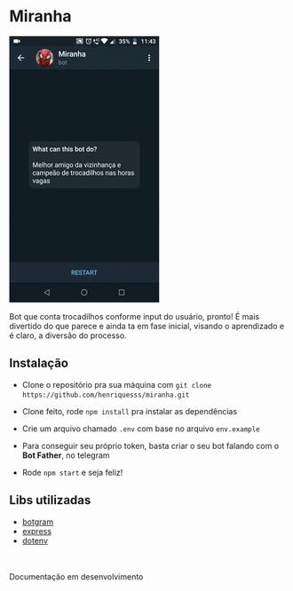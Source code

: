 # Miranha

![Apresentação do projeto](assets/images/miranha.gif)

Bot que conta trocadilhos conforme input do usuário, pronto! É mais divertido do que parece e ainda ta em fase inicial, visando o aprendizado e é claro, a diversão do processo. 

## Instalação
- Clone o repositório pra sua máquina com `git clone https://github.com/henriquesss/miranha.git`

- Clone feito, rode `npm install` pra instalar as dependências

- Crie um arquivo chamado `.env` com base no arquivo `env.example` 

- Para conseguir seu próprio token, basta criar o seu bot falando com o <strong>Bot Father</strong>, no telegram

- Rode `npm start` e seja feliz! 


## Libs utilizadas
- [botgram](https://github.com/botgram/botgram)
- [express](https://expressjs.com/pt-br/)
- [dotenv](https://www.npmjs.com/package/dotenv)
<br />
<br />
Documentação em desenvolvimento
